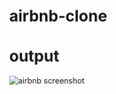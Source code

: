 # airbnb-clone
# output
![airbnb screenshot](https://user-images.githubusercontent.com/93942502/151966875-f64a577a-792e-419c-8a53-3c96b5714290.png)
